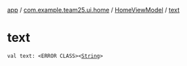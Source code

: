 [app](../../index.md) / [com.example.team25.ui.home](../index.md) / [HomeViewModel](index.md) / [text](./text.md)

# text

`val text: <ERROR CLASS><`[`String`](https://kotlinlang.org/api/latest/jvm/stdlib/kotlin/-string/index.html)`>`